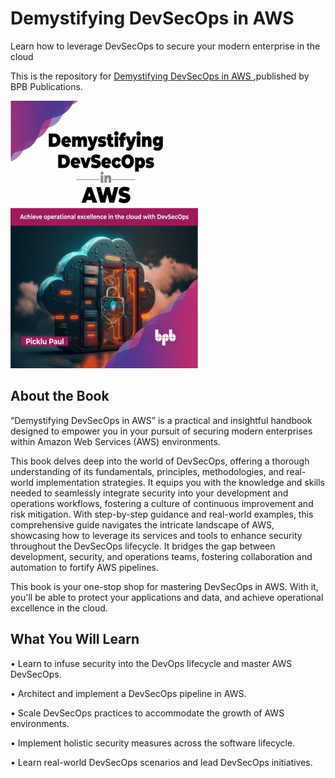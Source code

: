 # Demystifying DevSecOps in AWS

Learn how to leverage DevSecOps to secure your modern enterprise in the cloud

This is the repository for [Demystifying DevSecOps in AWS
](https://bpbonline.com/products/demystifying-devsecops-in-aws?variant=42989443186888),published by BPB Publications.

<img src="9789355515995.jpg">

## About the Book
“Demystifying DevSecOps in AWS” is a practical and insightful handbook designed to empower you in your pursuit of securing modern enterprises within Amazon Web Services (AWS) environments. 

This book delves deep into the world of DevSecOps, offering a thorough understanding of its fundamentals, principles, methodologies, and real-world implementation strategies. It equips you with the knowledge and skills needed to seamlessly integrate security into your development and operations workflows, fostering a culture of continuous improvement and risk mitigation. With step-by-step guidance and real-world examples, this comprehensive guide navigates the intricate landscape of AWS, showcasing how to leverage its services and tools to enhance security throughout the DevSecOps lifecycle. It bridges the gap between development, security, and operations teams, fostering collaboration and automation to fortify AWS pipelines.

This book is your one-stop shop for mastering DevSecOps in AWS. With it, you'll be able to protect your applications and data, and achieve operational excellence in the cloud.

## What You Will Learn
• Learn to infuse security into the DevOps lifecycle and master AWS DevSecOps.

•  Architect and implement a DevSecOps pipeline in AWS.

•  Scale DevSecOps practices to accommodate the growth of AWS environments.

•  Implement holistic security measures across the software lifecycle.

•  Learn real-world DevSecOps scenarios and lead DevSecOps initiatives.
